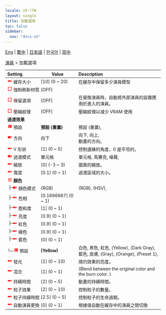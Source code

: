 ```yaml
---
locale: zh-rTW
layout: single
title: 加載選項
toc: false
sidebar:
  nav: "docs-zh"
---
```

[Eng](/dancexr/menu/2025.4/actors/loader_options) | [繁中](/tw/dancexr/menu/2025.4/actors/loader_options) | [日本語](/jp/dancexr/menu/2025.4/actors/loader_options) | [한국어](/kr/dancexr/menu/2025.4/actors/loader_options) | [简中](/zh/dancexr/menu/2025.4/actors/loader_options)

[演員](../menu#演員) > 加載選項



| Setting | Value | Description |
| :--- | --- | :--- |
|<nobr><img src="/images/icon/ic_slider.png" alt="slider icon"/> 緩存大小</nobr>| [10] (0 ~ 20) | 在緩存中保留多少演員模型
|<nobr><img src="/images/icon/ic_check_off.png" alt="check off icon"/> 強制刷新材質</nobr>| [OFF] | 
|<nobr><img src="/images/icon/ic_check_off.png" alt="check off icon"/> 保留選項</nobr>| [OFF] | 在替換演員時，自動將外部演員的設置應用於進入的演員。
|<nobr><img src="/images/icon/ic_check_off.png" alt="check off icon"/> 壓縮紋理</nobr>| [OFF] | 壓縮紋理以減少 VRAM 使用
|<nobr> <b>過渡效果</b></nobr>|| 
|<nobr><img src="/images/icon/ic_list.png" alt="list icon"/> 預設</nobr>| **預設 (重置)** | 預設 (重置),  |
|<nobr><img src="/images/icon/ic_toggle_on.png" alt="toggle on icon"/> 方向</nobr>| 向下 | 向下, 向上, <br/>動畫的方向。
|<nobr><img src="/images/icon/ic_slider.png" alt="slider icon"/> V 形狀</nobr>| [1] (0 ~ 5) | 控制邊緣的角度，0 是平坦的。
|<nobr><img src="/images/icon/ic_toggle_on.png" alt="toggle on icon"/> 過渡模式</nobr>| 單元格 | 單元格, 馬賽克, 噪聲, 
|<nobr><img src="/images/icon/ic_slider.png" alt="slider icon"/> 縮放</nobr>| [0] (-3 ~ 3) | 圖案的縮放。
|<nobr><img src="/images/icon/ic_slider.png" alt="slider icon"/> 寬度</nobr>| [0.1] (0 ~ 1) | 過渡區域的大小。
|<nobr><img src="/images/icon/ic_tune.png" alt="tune icon"/> <b>顏色</b></nobr>| | 
|<nobr><img src="/images/icon/ic_line_t.png"/><img src="/images/icon/ic_toggle_on.png" alt="toggle on icon"/> 顏色模式</nobr>| (RGB) | (RGB), (HSV), 
|<nobr><img src="/images/icon/ic_line_t.png"/><img src="/images/icon/ic_slider.png" alt="slider icon"/> 色相</nobr>| [0.1666667] (0 ~ 1) | 
|<nobr><img src="/images/icon/ic_line_t.png"/><img src="/images/icon/ic_slider.png" alt="slider icon"/> 飽和度</nobr>| [1] (0 ~ 1) | 
|<nobr><img src="/images/icon/ic_line_t.png"/><img src="/images/icon/ic_slider.png" alt="slider icon"/> 亮度</nobr>| [0.9] (0 ~ 1) | 
|<nobr><img src="/images/icon/ic_line_t.png"/><img src="/images/icon/ic_slider.png" alt="slider icon"/> 紅色</nobr>| [0.9] (0 ~ 1) | 
|<nobr><img src="/images/icon/ic_line_t.png"/><img src="/images/icon/ic_slider.png" alt="slider icon"/> 綠色</nobr>| [0.9] (0 ~ 1) | 
|<nobr><img src="/images/icon/ic_line_t.png"/><img src="/images/icon/ic_slider.png" alt="slider icon"/> 藍色</nobr>| [0] (0 ~ 1) | 
|<nobr>└─<img src="/images/icon/ic_list.png" alt="list icon"/> 預設</nobr>| **(Yellow)** | 白色, 黑色, 紅色, (Yellow), (Dark Gray), 藍色, 皮膚, (Gray), (Orange), (Preset 1),  |
|<nobr><img src="/images/icon/ic_slider.png" alt="slider icon"/> 發光</nobr>| [1] (0 ~ 10) | 燒灼效果的亮度。
|<nobr><img src="/images/icon/ic_slider.png" alt="slider icon"/> 混合</nobr>| [1] (0 ~ 1) | (Blend between the original color and the burn color. )
|<nobr><img src="/images/icon/ic_slider.png" alt="slider icon"/> 持續時間</nobr>| [2] (0 ~ 5) | 動畫的持續時間。
|<nobr><img src="/images/icon/ic_slider.png" alt="slider icon"/> 粒子效果</nobr>| [2] (0 ~ 10) | 控制粒子的數量。
|<nobr><img src="/images/icon/ic_slider.png" alt="slider icon"/> 粒子持續時間</nobr>| [2.5] (0 ~ 5) | 控制粒子的生命週期。
|<nobr><img src="/images/icon/ic_slider.png" alt="slider icon"/> 自動演員更換</nobr>| [0] (0 ~ 1) | 根據值自動在緩存中的演員之間切換
